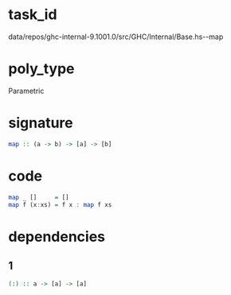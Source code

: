 
# task_id
data/repos/ghc-internal-9.1001.0/src/GHC/Internal/Base.hs--map

# poly_type
Parametric

# signature
```haskell
map :: (a -> b) -> [a] -> [b]
```   

# code
```haskell
map _ []     = []
map f (x:xs) = f x : map f xs
```

# dependencies
## 1
```haskell
(:) :: a -> [a] -> [a]
```